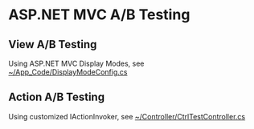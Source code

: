# ASP.NET MVC A/B Testing

## View A/B Testing

Using ASP.NET MVC Display Modes, see [~/App_Code/DisplayModeConfig.cs](twmvc25/App_Code/DisplayModeConfig.cs)

## Action A/B Testing

Using customized IActionInvoker, see [~/Controller/CtrlTestController.cs](twmvc25/Controller/CtrlTestController.cs)